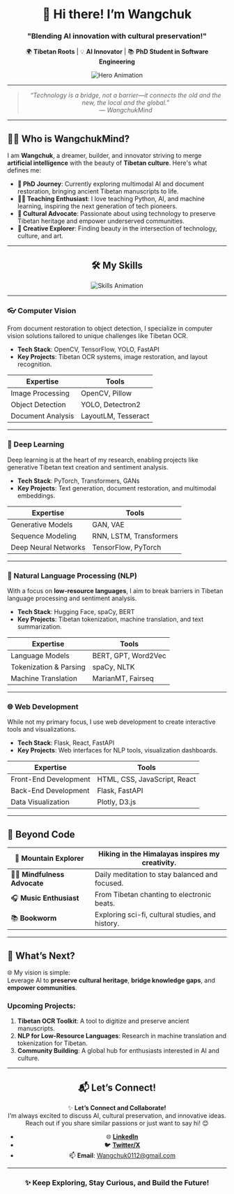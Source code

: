 <div align="center">   
   
# 👋 **Hi there! I’m Wangchuk**        
      
### **"Blending AI innovation with cultural preservation!"**  
  
🌍 **Tibetan Roots** | 💡 **AI Innovator** | 📚 **PhD Student in Software Engineering**  
 
![Hero Animation](https://media.giphy.com/media/xT9IgzoKnwFNmISR8I/giphy.gif)
 
--- 

> _“Technology is a bridge, not a barrier—it connects the old and the new, the local and the global.”_  
> _— WangchukMind_

</div>

---

## 👨‍💻 **Who is WangchukMind?**

I am **Wangchuk**, a dreamer, builder, and innovator striving to merge **artificial intelligence** with the beauty of **Tibetan culture**. Here's what defines me:

- **🌌 PhD Journey**: Currently exploring multimodal AI and document restoration, bringing ancient Tibetan manuscripts to life.  
- **🧑‍🏫 Teaching Enthusiast**: I love teaching Python, AI, and machine learning, inspiring the next generation of tech pioneers.  
- **📜 Cultural Advocate**: Passionate about using technology to preserve Tibetan heritage and empower underserved communities.  
- **🎨 Creative Explorer**: Finding beauty in the intersection of technology, culture, and art.

---

<div align="center">

## 🛠️ **My Skills**

![Skills Animation](https://media.giphy.com/media/3o6ZsYm5sUL7v8bsWc/giphy.gif)

</div>

---

### **👓 Computer Vision**
From document restoration to object detection, I specialize in computer vision solutions tailored to unique challenges like Tibetan OCR.

- **Tech Stack**: OpenCV, TensorFlow, YOLO, FastAPI  
- **Key Projects**: Tibetan OCR systems, image restoration, and layout recognition.  

| Expertise          | Tools                              |
| -------------------| ---------------------------------- |
| Image Processing   | OpenCV, Pillow                     |
| Object Detection   | YOLO, Detectron2                  |
| Document Analysis  | LayoutLM, Tesseract               |

---

### **🤖 Deep Learning**
Deep learning is at the heart of my research, enabling projects like generative Tibetan text creation and sentiment analysis.

- **Tech Stack**: PyTorch, Transformers, GANs  
- **Key Projects**: Text generation, document restoration, and multimodal embeddings.  

| Expertise               | Tools                              |
| ----------------------- | ---------------------------------- |
| Generative Models       | GAN, VAE                          |
| Sequence Modeling       | RNN, LSTM, Transformers           |
| Deep Neural Networks    | TensorFlow, PyTorch               |

---

### **💬 Natural Language Processing (NLP)**
With a focus on **low-resource languages**, I aim to break barriers in Tibetan language processing and sentiment analysis.

- **Tech Stack**: Hugging Face, spaCy, BERT  
- **Key Projects**: Tibetan tokenization, machine translation, and text summarization.  

| Expertise               | Tools                              |
| ----------------------- | ---------------------------------- |
| Language Models         | BERT, GPT, Word2Vec               |
| Tokenization & Parsing  | spaCy, NLTK                       |
| Machine Translation     | MarianMT, Fairseq                 |

---

### **🌐 Web Development**
While not my primary focus, I use web development to create interactive tools and visualizations.

- **Tech Stack**: Flask, React, FastAPI  
- **Key Projects**: Web interfaces for NLP tools, visualization dashboards.  

| Expertise               | Tools                              |
| ----------------------- | ---------------------------------- |
| Front-End Development   | HTML, CSS, JavaScript, React       |
| Back-End Development    | Flask, FastAPI                    |
| Data Visualization      | Plotly, D3.js                     |

---

## 🎨 **Beyond Code**

| 🌄 **Mountain Explorer** | Hiking in the Himalayas inspires my creativity.       |
| ------------------------ | ---------------------------------------------------- |
| 🧘‍♂️ **Mindfulness Advocate** | Daily meditation to stay balanced and focused.         |
| 🎧 **Music Enthusiast**  | From Tibetan chanting to electronic beats.           |
| 📚 **Bookworm**          | Exploring sci-fi, cultural studies, and history.     |

---

## 🔭 **What’s Next?**

🌐 My vision is simple:  
Leverage AI to **preserve cultural heritage**, **bridge knowledge gaps**, and **empower communities**.

### **Upcoming Projects**:
1. **Tibetan OCR Toolkit**: A tool to digitize and preserve ancient manuscripts.  
2. **NLP for Low-Resource Languages**: Research in machine translation and tokenization for Tibetan.  
3. **Community Building**: A global hub for enthusiasts interested in AI and culture.

---

<div align="center">

## 📬 **Let’s Connect!**

✨ **Let’s Connect and Collaborate!**  
I’m always excited to discuss AI, cultural preservation, and innovative ideas. Reach out if you share similar passions or just want to say hi! 😊  

- 🌐 **[LinkedIn](https://www.linkedin.com/in/wangchuk-tsering-476156333/)**  
- 🐦 **[Twitter/X](https://x.com/WangchukMind)**  
- 📫 **Email**: [Wangchuk0112@gmail.com](mailto:Wangchuk0112@gmail.com)


---

### ✨ **Keep Exploring, Stay Curious, and Build the Future!**

</div>
